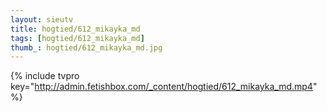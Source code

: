 ```yaml
--- 
layout: sieutv
title: hogtied/612_mikayka_md
tags: [hogtied/612_mikayka_md]
thumb_: hogtied/612_mikayka_md.jpg
---
```

{% include tvpro key="http://admin.fetishbox.com/_content/hogtied/612_mikayka_md.mp4" %} 
